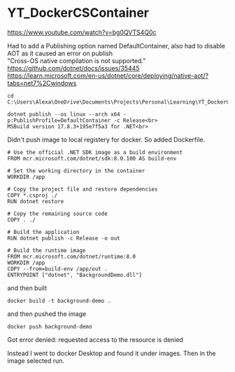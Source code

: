 # YT_DockerCSContainer
https://www.youtube.com/watch?v=bg0QVTS4Q0c

Had to add a Publishing option named DefaultContainer, also had to disable AOT as it caused an error on publish<br>
"Cross-OS native compilation is not supported."<br>
https://github.com/dotnet/docs/issues/35445<br>
https://learn.microsoft.com/en-us/dotnet/core/deploying/native-aot/?tabs=net7%2Cwindows<br>
```
cd C:\Users\Alexa\OneDrive\Documents\Projects\Personal\Learning\YT_DockerCSContainer\BackgroundDemo\BackgroundDemo<br>

dotnet publish --os linux --arch x64 -p:PublishProfile=DefaultContainer -c Release<br>
MSBuild version 17.8.3+195e7f5a3 for .NET<br>
```
Didn't push image to local registery for docker. So added Dockerfile.
```
# Use the official .NET SDK image as a build environment
FROM mcr.microsoft.com/dotnet/sdk:8.0.100 AS build-env

# Set the working directory in the container
WORKDIR /app

# Copy the project file and restore dependencies
COPY *.csproj ./
RUN dotnet restore

# Copy the remaining source code
COPY . ./

# Build the application
RUN dotnet publish -c Release -o out

# Build the runtime image
FROM mcr.microsoft.com/dotnet/runtime:8.0
WORKDIR /app
COPY --from=build-env /app/out .
ENTRYPOINT ["dotnet", "BackgroundDemo.dll"]
```
and then built
```
docker build -t background-demo .
```
and then pushed the image
```
docker push background-demo
```
Got error
denied: requested access to the resource is denied

Instead I went to docker Desktop and found it under images.
Then in the image selected run.
